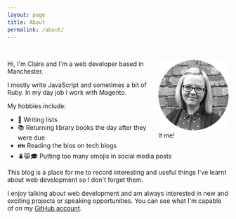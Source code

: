 ```yaml
---
layout: page
title: About
permalink: /about/
---
```


[<i class="fa fa-instagram about-icon"></i>](https://instagram.com/flynner__ "Instagram")&nbsp;&nbsp;[<i class="fa fa-twitter about-icon"></i>](https://twitter.com/ClaireParkerPen "Twitter")&nbsp;&nbsp;[<i class="fa fa-linkedin-square about-icon"></i>](http://uk.linkedin.com/in/claireparker2 "LinkedIn")&nbsp;&nbsp;[<i class="fa fa-github about-icon"></i>](https://github.com/claireparker "GitHub")

<div style="float: right"><img src="/assets/claire.png" alt="Smirking Claire" /><div class="it-me">It me!</div></div>

Hi, I'm Claire and I'm a web developer based in Manchester.

I mostly write JavaScript and sometimes a bit of Ruby. In my day job I work with Magento.

My hobbies include:

* :bookmark_tabs: Writing lists
* :books: Returning library books the day after they were due
* :family: Reading the bios on tech blogs
* :beetle::smile_cat::mortar_board: Putting too many emojis in social media posts

This blog is a place for me to record interesting and useful things I've learnt about web development so I don't forget them.

I enjoy talking about web development and am always interested in new and exciting projects or speaking opportunities. You can see what I'm capable of on my [GitHub account](https://github.com/claireparker "GitHub").
